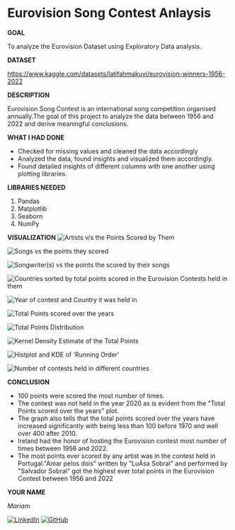 

<h1>Eurovision Song Contest Anlaysis</h1>

**GOAL**

To analyze the Eurovision Dataset using Exploratory Data analysis.

**DATASET**

https://www.kaggle.com/datasets/latifahmakuyi/eurovision-winners-1956-2022

**DESCRIPTION**

Eurovision Song Contest is an international song competition organised annually.The goal of this project to analyze the data between 1956 and 2022 and derive meaningful conclusions.

**WHAT I HAD DONE**

* Checked for missing values and cleaned the data accordingly
* Analyzed the data, found insights and visualized them accordingly.
* Found detailed insights of different columns with one another using plotting libraries.


**LIBRARIES NEEDED**

1. Pandas
2. Matplotlib
3. Seaborn
4. NumPy

**VISUALIZATION**
![Artists v/s the Points Scored by Them](<../Images/Artists vs the points scored by them.png>)

![Songs vs the points they scored](<../Images/Songs vs the points they scored.png>)

![Songwriter(s) vs the points the scored by their songs](<../Images/Songwriter(s) vs the points the scored by their songs.png>)


![Countries sorted by total points scored in the Eurovision Contests held in them](<../Images/Countries sorted by total points scored in the Eurovision Contests held in them'.png>)

![Year of contest and Country it was held in](<../Images/year of contest and country it was held in.png>)

![Total Points scored over the years](<../Images/Total Points scored over the years.png>)

![Total Points Distribution](<../Images/Total Points Distribution.png>)

![Kernel Density Estimate of the Total Points](<../Images/Kernel Density Estimate of the Total Points.png>)

![Histplot and KDE of 'Running Order'](<../Images/Histplot and KDE of 'Running Order'.png>)

![Number of contests held in different countries](<../Images/Number of contests held in different countries.png>)


**CONCLUSION**

- 100 points were scored the most number of times.
-  The contest was not held in the year 2020 as is evident from the "Total Points scored over the years" plot.
-   The graph also tells that the total points scored over the years have increased significantly with being less than 100 before 1970 and well over 400 after 2010.
- Ireland had the honor of hosting the Eurovision contest most number of times between 1956 and 2022.
- The most points ever scored by any artist was in the contest held in Portugal."Amar pelos dois" written by "LuÃ­sa Sobral" and performed by "Salvador Sobral" got the highest ever total points in the Eurovision Contest between 1956 and 2022

**YOUR NAME**

*Mariam*

[![LinkedIn](https://img.shields.io/badge/linkedin-%230077B5.svg?style=for-the-badge&logo=linkedin&logoColor=white)](https://www.linkedin.com/in/mariam-m7084)  [![GitHub](https://img.shields.io/badge/github-%23121011.svg?style=for-the-badge&logo=github&logoColor=white)](https://github.com/mariam7084/)

